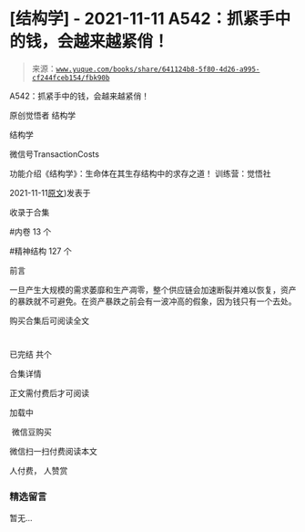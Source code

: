# [结构学] - 2021-11-11 A542：抓紧手中的钱，会越来越紧俏！

> 来源：[`www.yuque.com/books/share/641124b8-5f80-4d26-a995-cf244fceb154/fbk90b`](https://www.yuque.com/books/share/641124b8-5f80-4d26-a995-cf244fceb154/fbk90b)



A542：抓紧手中的钱，会越来越紧俏！ 

原创觉悟者 结构学 

结构学 

微信号TransactionCosts 

功能介绍《结构学》：生命体在其生存结构中的求存之道！ 训练营：觉悟社 

2021-11-11[原文](https://mp.weixin.qq.com/s?__biz=MzIzMDYwOTM0Mg==&mid=2247486640&idx=1&sn=a96afa7d2b698e33240735ea8d7671f7&chksm=e8b19461dfc61d77a4afce11ecc7558b8d7ff5d495a78bcb609e3eed5c70bcbed5f3d6a66023#rd))发表于 

收录于合集 

#内卷 13 个 

#精神结构 127 个 

前言 

一旦产生大规模的需求萎靡和生产凋零，整个供应链会加速断裂并难以恢复，资产的暴跌就不可避免。在资产暴跌之前会有一波冲高的假象，因为钱只有一个去处。 

购买合集后可阅读全文 

# 

已完结 共个 

合集详情 

正文需付费后才可阅读 

加载中 

 微信豆购买 

微信扫一扫付费阅读本文 

人付费， 人赞赏 

### 精选留言 

暂无...